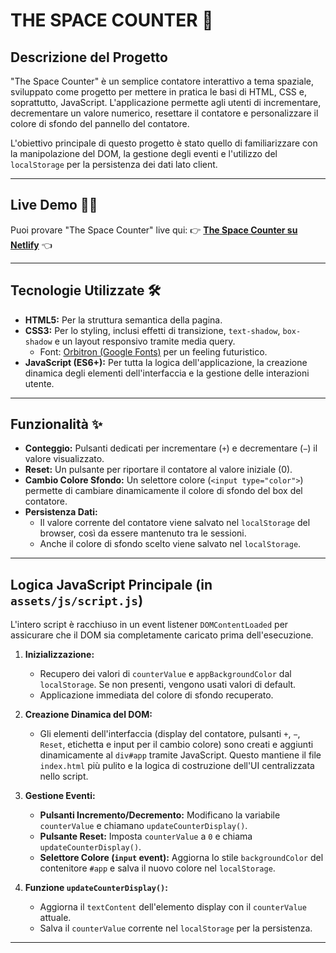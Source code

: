 # THE SPACE COUNTER 🌌

## Descrizione del Progetto

"The Space Counter" è un semplice contatore interattivo a tema spaziale, sviluppato come progetto per mettere in pratica le basi di HTML, CSS e, soprattutto, JavaScript. L'applicazione permette agli utenti di incrementare, decrementare un valore numerico, resettare il contatore e personalizzare il colore di sfondo del pannello del contatore.

L'obiettivo principale di questo progetto è stato quello di familiarizzare con la manipolazione del DOM, la gestione degli eventi e l'utilizzo del `localStorage` per la persistenza dei dati lato client.

---

## Live Demo 🚀✨
Puoi provare "The Space Counter" live qui:
👉 **[The Space Counter su Netlify](https://thespacecounter.netlify.app/)** 👈

---

## Tecnologie Utilizzate 🛠️

* **HTML5:** Per la struttura semantica della pagina.
* **CSS3:** Per lo styling, inclusi effetti di transizione, `text-shadow`, `box-shadow` e un layout responsivo tramite media query.
    * Font: [Orbitron (Google Fonts)](https://fonts.google.com/specimen/Orbitron) per un feeling futuristico.
* **JavaScript (ES6+):** Per tutta la logica dell'applicazione, la creazione dinamica degli elementi dell'interfaccia e la gestione delle interazioni utente.

---

## Funzionalità ✨

* **Conteggio:** Pulsanti dedicati per incrementare (`+`) e decrementare (`−`) il valore visualizzato.
* **Reset:** Un pulsante per riportare il contatore al valore iniziale (0).
* **Cambio Colore Sfondo:** Un selettore colore (`<input type="color">`) permette di cambiare dinamicamente il colore di sfondo del box del contatore.
* **Persistenza Dati:**
    * Il valore corrente del contatore viene salvato nel `localStorage` del browser, così da essere mantenuto tra le sessioni.
    * Anche il colore di sfondo scelto viene salvato nel `localStorage`.

---

## Logica JavaScript Principale (in `assets/js/script.js`)

L'intero script è racchiuso in un event listener `DOMContentLoaded` per assicurare che il DOM sia completamente caricato prima dell'esecuzione.

1.  **Inizializzazione:**
    * Recupero dei valori di `counterValue` e `appBackgroundColor` dal `localStorage`. Se non presenti, vengono usati valori di default.
    * Applicazione immediata del colore di sfondo recuperato.

2.  **Creazione Dinamica del DOM:**
    * Gli elementi dell'interfaccia (display del contatore, pulsanti `+`, `−`, `Reset`, etichetta e input per il cambio colore) sono creati e aggiunti dinamicamente al `div#app` tramite JavaScript. Questo mantiene il file `index.html` più pulito e la logica di costruzione dell'UI centralizzata nello script.

3.  **Gestione Eventi:**
    * **Pulsanti Incremento/Decremento:** Modificano la variabile `counterValue` e chiamano `updateCounterDisplay()`.
    * **Pulsante Reset:** Imposta `counterValue` a `0` e chiama `updateCounterDisplay()`.
    * **Selettore Colore (`input` event):** Aggiorna lo stile `backgroundColor` del contenitore `#app` e salva il nuovo colore nel `localStorage`.

4.  **Funzione `updateCounterDisplay()`:**
    * Aggiorna il `textContent` dell'elemento display con il `counterValue` attuale.
    * Salva il `counterValue` corrente nel `localStorage` per la persistenza.

---


